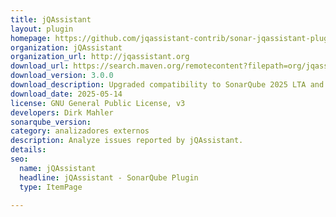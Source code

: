 ```yaml
---
title: jQAssistant
layout: plugin
homepage: https://github.com/jqassistant-contrib/sonar-jqassistant-plugin
organization: jQAssistant
organization_url: http://jqassistant.org
download_url: https://search.maven.org/remotecontent?filepath=org/jqassistant/tooling/sonarqube/sonar-jqassistant-plugin/3.0.0/sonar-jqassistant-plugin-3.0.0.jar
download_version: 3.0.0
download_description: Upgraded compatibility to SonarQube 2025 LTA and newer
download_date: 2025-05-14
license: GNU General Public License, v3
developers: Dirk Mahler
sonarqube_version: 
category: analizadores externos
description: Analyze issues reported by jQAssistant.
details: 
seo:
  name: jQAssistant
  headline: jQAssistant - SonarQube Plugin
  type: ItemPage

---
```

